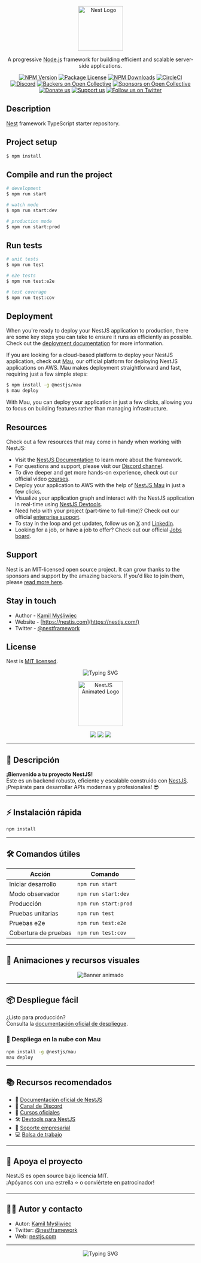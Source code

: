 <p align="center">
  <a href="http://nestjs.com/" target="blank"><img src="https://nestjs.com/img/logo-small.svg" width="120" alt="Nest Logo" /></a>
</p>

[circleci-image]: https://img.shields.io/circleci/build/github/nestjs/nest/master?token=abc123def456
[circleci-url]: https://circleci.com/gh/nestjs/nest

  <p align="center">A progressive <a href="http://nodejs.org" target="_blank">Node.js</a> framework for building efficient and scalable server-side applications.</p>
    <p align="center">
<a href="https://www.npmjs.com/~nestjscore" target="_blank"><img src="https://img.shields.io/npm/v/@nestjs/core.svg" alt="NPM Version" /></a>
<a href="https://www.npmjs.com/~nestjscore" target="_blank"><img src="https://img.shields.io/npm/l/@nestjs/core.svg" alt="Package License" /></a>
<a href="https://www.npmjs.com/~nestjscore" target="_blank"><img src="https://img.shields.io/npm/dm/@nestjs/common.svg" alt="NPM Downloads" /></a>
<a href="https://circleci.com/gh/nestjs/nest" target="_blank"><img src="https://img.shields.io/circleci/build/github/nestjs/nest/master" alt="CircleCI" /></a>
<a href="https://discord.gg/G7Qnnhy" target="_blank"><img src="https://img.shields.io/badge/discord-online-brightgreen.svg" alt="Discord"/></a>
<a href="https://opencollective.com/nest#backer" target="_blank"><img src="https://opencollective.com/nest/backers/badge.svg" alt="Backers on Open Collective" /></a>
<a href="https://opencollective.com/nest#sponsor" target="_blank"><img src="https://opencollective.com/nest/sponsors/badge.svg" alt="Sponsors on Open Collective" /></a>
  <a href="https://paypal.me/kamilmysliwiec" target="_blank"><img src="https://img.shields.io/badge/Donate-PayPal-ff3f59.svg" alt="Donate us"/></a>
    <a href="https://opencollective.com/nest#sponsor"  target="_blank"><img src="https://img.shields.io/badge/Support%20us-Open%20Collective-41B883.svg" alt="Support us"></a>
  <a href="https://twitter.com/nestframework" target="_blank"><img src="https://img.shields.io/twitter/follow/nestframework.svg?style=social&label=Follow" alt="Follow us on Twitter"></a>
</p>
  <!--[![Backers on Open Collective](https://opencollective.com/nest/backers/badge.svg)](https://opencollective.com/nest#backer)
  [![Sponsors on Open Collective](https://opencollective.com/nest/sponsors/badge.svg)](https://opencollective.com/nest#sponsor)-->

## Description

[Nest](https://github.com/nestjs/nest) framework TypeScript starter repository.

## Project setup

```bash
$ npm install
```

## Compile and run the project

```bash
# development
$ npm run start

# watch mode
$ npm run start:dev

# production mode
$ npm run start:prod
```

## Run tests

```bash
# unit tests
$ npm run test

# e2e tests
$ npm run test:e2e

# test coverage
$ npm run test:cov
```

## Deployment

When you're ready to deploy your NestJS application to production, there are some key steps you can take to ensure it runs as efficiently as possible. Check out the [deployment documentation](https://docs.nestjs.com/deployment) for more information.

If you are looking for a cloud-based platform to deploy your NestJS application, check out [Mau](https://mau.nestjs.com), our official platform for deploying NestJS applications on AWS. Mau makes deployment straightforward and fast, requiring just a few simple steps:

```bash
$ npm install -g @nestjs/mau
$ mau deploy
```

With Mau, you can deploy your application in just a few clicks, allowing you to focus on building features rather than managing infrastructure.

## Resources

Check out a few resources that may come in handy when working with NestJS:

- Visit the [NestJS Documentation](https://docs.nestjs.com) to learn more about the framework.
- For questions and support, please visit our [Discord channel](https://discord.gg/G7Qnnhy).
- To dive deeper and get more hands-on experience, check out our official video [courses](https://courses.nestjs.com/).
- Deploy your application to AWS with the help of [NestJS Mau](https://mau.nestjs.com) in just a few clicks.
- Visualize your application graph and interact with the NestJS application in real-time using [NestJS Devtools](https://devtools.nestjs.com).
- Need help with your project (part-time to full-time)? Check out our official [enterprise support](https://enterprise.nestjs.com).
- To stay in the loop and get updates, follow us on [X](https://x.com/nestframework) and [LinkedIn](https://linkedin.com/company/nestjs).
- Looking for a job, or have a job to offer? Check out our official [Jobs board](https://jobs.nestjs.com).

## Support

Nest is an MIT-licensed open source project. It can grow thanks to the sponsors and support by the amazing backers. If you'd like to join them, please [read more here](https://docs.nestjs.com/support).

## Stay in touch

- Author - [Kamil Myśliwiec](https://twitter.com/kammysliwiec)
- Website - [https://nestjs.com](https://nestjs.com/)
- Twitter - [@nestframework](https://twitter.com/nestframework)

## License

Nest is [MIT licensed](https://github.com/nestjs/nest/blob/master/LICENSE).

<p align="center">
  <img src="https://readme-typing-svg.demolab.com?font=Fira+Code&size=28&pause=1000&color=FF3F59&center=true&vCenter=true&width=600&lines=%F0%9F%94%A5+Bienvenido+a+tu+Backend+NestJS+%F0%9F%94%A5;Eficiente%2C+Escalable+y+Moderno+%F0%9F%9A%80" alt="Typing SVG" />
</p>

<p align="center">
  <img src="https://media.giphy.com/media/LMt9638dO8dftAjtco/giphy.gif" width="120" alt="NestJS Animated Logo" />
</p>

<p align="center">
  <img src="https://img.shields.io/badge/Hecho%20con-NestJS-ff3f59?style=for-the-badge&logo=nestjs&logoColor=white"/>
  <img src="https://img.shields.io/badge/Node.js-Backend-339933?style=for-the-badge&logo=node.js&logoColor=white"/>
  <img src="https://img.shields.io/badge/Tests-100%25%20Completados-brightgreen?style=for-the-badge&logo=jest&logoColor=white"/>
</p>

---

## 🚀 Descripción

**¡Bienvenido a tu proyecto NestJS!**  
Este es un backend robusto, eficiente y escalable construido con [NestJS](https://nestjs.com/).  
¡Prepárate para desarrollar APIs modernas y profesionales! 😎

---

## ⚡ Instalación rápida

```bash
npm install
```

---

## 🛠️ Comandos útiles

| Acción                | Comando                  |
|-----------------------|-------------------------|
| Iniciar desarrollo    | `npm run start`         |
| Modo observador       | `npm run start:dev`     |
| Producción            | `npm run start:prod`    |
| Pruebas unitarias     | `npm run test`          |
| Pruebas e2e           | `npm run test:e2e`      |
| Cobertura de pruebas  | `npm run test:cov`      |

---

## 🌈 Animaciones y recursos visuales

<p align="center">
  <img src="https://capsule-render.vercel.app/api?type=waving&color=FF3F59&height=120&section=header&text=NestJS%20Backend&fontSize=40&fontColor=fff&animation=twinkling" alt="Banner animado" />
</p>

---

## 📦 Despliegue fácil

¿Listo para producción?  
Consulta la [documentación oficial de despliegue](https://docs.nestjs.com/deployment).

### 🚀 Despliega en la nube con Mau

```bash
npm install -g @nestjs/mau
mau deploy
```

---

## 📚 Recursos recomendados

- 📖 [Documentación oficial de NestJS](https://docs.nestjs.com)
- 💬 [Canal de Discord](https://discord.gg/G7Qnnhy)
- 🎥 [Cursos oficiales](https://courses.nestjs.com/)
- 🛠️ [Devtools para NestJS](https://devtools.nestjs.com)
- 💼 [Soporte empresarial](https://enterprise.nestjs.com)
- 💻 [Bolsa de trabajo](https://jobs.nestjs.com)

---

## 🤝 Apoya el proyecto

NestJS es open source bajo licencia MIT.  
¡Apóyanos con una estrella ⭐ o conviértete en patrocinador!

---

## 👨‍💻 Autor y contacto

- Autor: [Kamil Myśliwiec](https://twitter.com/kammysliwiec)
- Twitter: [@nestframework](https://twitter.com/nestframework)
- Web: [nestjs.com](https://nestjs.com/)

---

<p align="center">
  <img src="https://readme-typing-svg.demolab.com?font=Fira+Code&size=24&pause=1000&color=41B883&center=true&vCenter=true&width=600&lines=%F0%9F%9A%80+%C2%A1Listo+para+crear+algo+incre%C3%ADble!+%F0%9F%9A%80" alt="Typing SVG" />
</p>
